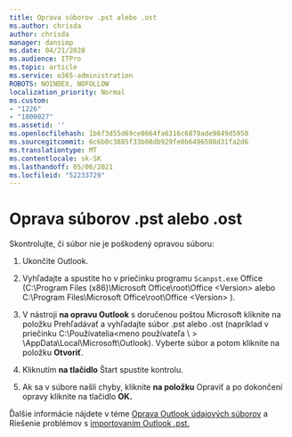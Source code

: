 ```yaml
---
title: Oprava súborov .pst alebo .ost
ms.author: chrisda
author: chrisda
manager: dansimp
ms.date: 04/21/2020
ms.audience: ITPro
ms.topic: article
ms.service: o365-administration
ROBOTS: NOINDEX, NOFOLLOW
localization_priority: Normal
ms.custom:
- "1226"
- "1800027"
ms.assetid: ''
ms.openlocfilehash: 1b6f3d55d69ce0664fa6316c6879ade9849d5950
ms.sourcegitcommit: 6c6b0c3885f33b08db929fe0b6496508d31fa2d6
ms.translationtype: MT
ms.contentlocale: sk-SK
ms.lasthandoff: 05/06/2021
ms.locfileid: "52233729"
---
```

# <a name="repair-pst-or-ost-files"></a>Oprava súborov .pst alebo .ost

Skontrolujte, či súbor nie je poškodený opravou súboru:

1. Ukončite Outlook.

2. Vyhľadajte a spustite ho v priečinku programu `Scanpst.exe` Office (C:\Program Files (x86)\Microsoft Office\root\Office \<Version\> alebo C:\Program Files\Microsoft Office\root\Office \<Version\> ).

3. V nástroji **na opravu Outlook** s  doručenou poštou Microsoft kliknite na položku Prehľadávať a vyhľadajte súbor .pst alebo .ost (napríklad v priečinku C:\Používatelia<meno používateľa \\ \> \AppData\Local\Microsoft\Outlook). Vyberte súbor a potom kliknite na položku **Otvoriť**.

4. Kliknutím **na tlačidlo** Štart spustite kontrolu.

5. Ak sa v súbore našli chyby, kliknite **na položku** Opraviť a po dokončení opravy kliknite na tlačidlo **OK.**

Ďalšie informácie nájdete v téme [Oprava Outlook údajových súborov](https://support.office.com/article/25663bc3-11ec-4412-86c4-60458afc5253) a Riešenie problémov s [importovaním Outlook .pst.](https://support.office.com/article/2d2e50dc-5c36-4ab2-ab50-f1be733b3d6e)

